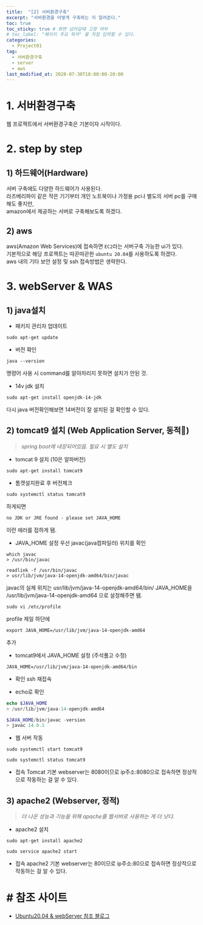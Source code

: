 ```yaml
---
title:  "[2] 서버환경구축"
excerpt: "서버환경을 어떻게 구축하는 지 알려준다."
toc: true
toc_sticky: true # 화면 넘어갈때 고정 여부
# toc_label: "페이지 주요 목차" 를 직접 입력할 수 있다.
categories:
  - Project01
tag:
  - 서버환경구축
  - server
  - aws
last_modified_at: 2020-07-30T18:00:00-20:00
---
```


# 1. 서버환경구축

웹 프로젝트에서 서버환경구축은 기본이자 시작이다.

# 2. step by step

## 1) 하드웨어(Hardware)

서버 구축에도 다양한 하드웨어가 사용된다.<br>
라즈베리파이 같은 작은 기기부터 개인 노트북이나 가정용 pc나 별도의 서버 pc를 구매해도 좋지만,<br>
amazon에서 제공하는 서버로 구축해보도록 하겠다.

## 2) aws

aws(Amazon Web Services)에 접속하면 `EC2`라는 서버구축 가능한 ui가 있다.<br>
기본적으로 해당 프로젝트는 따끈따끈한 `ubuntu 20.04`를 사용하도록 하겠다. <br>
aws 내의 기타 보안 설정 및 ssh 접속방법은 생략한다.

# 3. webServer & WAS

## 1) java설치

- 패키지 관리자 업데이트
```
sudo apt-get update
```

- 버전 확인
```
java --version
```
명령어 사용 시 command를 알아차리지 못하면 설치가 안된 것.

- 14v jdk 설치 
```
sudo apt-get install openjdk-14-jdk
```

다시 java 버전확인해보면 14버전이 잘 설치된 걸 확인할 수 있다.

## 2) tomcat9 설치 (Web Application Server, 동적)
> _spring boot에 내장되어있음. 필요 시 별도 설치_

- tomcat 9 설치 (10은 알파버전)
```
sudo apt-get install tomcat9
```

- 톰캣설치완료 후 버전체크
```
sudo systemctl status tomcat9
```
하게되면

```
no JDK or JRE found - please set JAVA_HOME
```
이런 에러를 접하게 됌.

- JAVA_HOME 설정
우선 javac(java컴파일러) 위치를 확인
```
which javac
> /usr/bin/javac
```
```
readlink -f /usr/bin/javac
> usr/lib/jvm/java-14-openjdk-amd64/bin/javac
```
javac의 실제 위치는 usr/lib/jvm/java-14-openjdk-amd64/bin/
JAVA_HOME을 /usr/lib/jvm/java-14-openjdk-amd64 으로 설정해주면 됌.
```
sudo vi /etc/profile
```
profile 제일 하단에 
```
export JAVA_HOME=/usr/lib/jvm/java-14-openjdk-amd64
```
추가

- tomcat9에서 JAVA_HOME 설정 (주석풀고 수정)
```
JAVA_HOME=/usr/lib/jvm/java-14-openjdk-amd64/bin
```

- 확인
ssh 재접속

- echo로 확인
```php
echo $JAVA_HOME
> /usr/lib/jvm/java-14-openjdk-amd64
```
```php
$JAVA_HOME/bin/javac -version
> javac 14.0.1
```

- 웹 서버 작동
```
sudo systemctl start tomcat9
```
```
sudo systemctl status tomcat9
```

- 접속
Tomcat 기본 webserver는 8080이므로
ip주소:8080으로 접속하면 정상적으로 작동하는 걸 알 수 있다.



## 3) apache2 (Webserver, 정적)
> _더 나은 성능과 기능을 위해 apache를 웹서버로 사용하는 게 더 낫다._

- apache2 설치
```
sudo apt-get install apache2
```
```
sudo service apache2 start
```

- 접속
apache2 기본 webserver는 80이므로
ip주소:80으로 접속하면 정상적으로 작동하는 걸 알 수 있다.




# # 참조 사이트

- [Ubuntu20.04 & webServer 참조 블로그](https://kibua20.tistory.com/82)